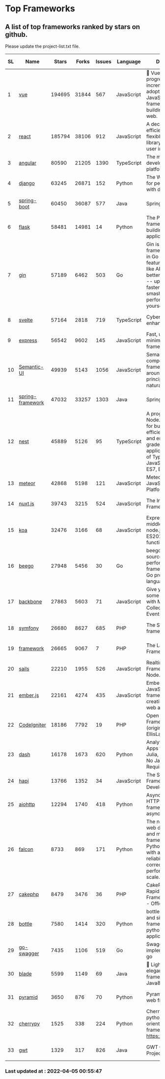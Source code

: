 # Top Frameworks
## A list of top frameworks ranked by stars on github.  
Please update the project-list.txt file.

| SL| Name  | Stars| Forks| Issues | Language | Description | Last Commit |
| --| ------| -----| ---- | ------ | -------- | ----------- | ----------- |
| 1 | [vue](https://github.com/vuejs/vue) | 194695 | 31844 | 567 | JavaScript | 🖖 Vue.js is a progressive, incrementally-adoptable JavaScript framework for building UI on the web. | 2022-02-22 18:38:12 |
| 2 | [react](https://github.com/facebook/react) | 185794 | 38106 | 912 | JavaScript | A declarative, efficient, and flexible JavaScript library for building user interfaces. | 2022-04-04 23:04:15 |
| 3 | [angular](https://github.com/angular/angular) | 80590 | 21205 | 1390 | TypeScript | The modern web developer’s platform | 2022-04-04 21:54:15 |
| 4 | [django](https://github.com/django/django) | 63245 | 26871 | 152 | Python | The Web framework for perfectionists with deadlines. | 2022-04-04 08:31:57 |
| 5 | [spring-boot](https://github.com/spring-projects/spring-boot) | 60450 | 36087 | 577 | Java | Spring Boot | 2022-04-04 21:29:52 |
| 6 | [flask](https://github.com/pallets/flask) | 58481 | 14981 | 14 | Python | The Python micro framework for building web applications. | 2022-04-01 20:55:05 |
| 7 | [gin](https://github.com/gin-gonic/gin) | 57189 | 6462 | 503 | Go | Gin is a HTTP web framework written in Go (Golang). It features a Martini-like API with much better performance -- up to 40 times faster. If you need smashing performance, get yourself some Gin. | 2022-03-29 06:03:54 |
| 8 | [svelte](https://github.com/sveltejs/svelte) | 57164 | 2818 | 719 | TypeScript | Cybernetically enhanced web apps | 2022-04-04 09:06:21 |
| 9 | [express](https://github.com/expressjs/express) | 56542 | 9602 | 145 | JavaScript | Fast, unopinionated, minimalist web framework for node. | 2022-03-21 02:59:20 |
| 10 | [Semantic-UI](https://github.com/Semantic-Org/Semantic-UI) | 49939 | 5143 | 1056 | JavaScript | Semantic is a UI component framework based around useful principles from natural language. | 2018-10-21 20:59:02 |
| 11 | [spring-framework](https://github.com/spring-projects/spring-framework) | 47032 | 33257 | 1303 | Java | Spring Framework | 2022-04-04 17:01:28 |
| 12 | [nest](https://github.com/nestjs/nest) | 45889 | 5126 | 95 | TypeScript | A progressive Node.js framework for building efficient, scalable, and enterprise-grade server-side applications on top of TypeScript & JavaScript (ES6, ES7, ES8) 🚀 | 2022-04-04 07:01:00 |
| 13 | [meteor](https://github.com/meteor/meteor) | 42868 | 5198 | 121 | JavaScript | Meteor, the JavaScript App Platform | 2022-04-01 15:31:24 |
| 14 | [nuxt.js](https://github.com/nuxt/nuxt.js) | 39743 | 3215 | 524 | JavaScript | The Intuitive Vue(2) Framework | 2021-12-17 13:20:07 |
| 15 | [koa](https://github.com/koajs/koa) | 32476 | 3166 | 68 | JavaScript | Expressive middleware for node.js using ES2017 async functions | 2022-03-30 14:07:36 |
| 16 | [beego](https://github.com/beego/beego) | 27948 | 5456 | 30 | Go | beego is an open-source, high-performance web framework for the Go programming language. | 2022-04-03 09:37:54 |
| 17 | [backbone](https://github.com/jashkenas/backbone) | 27863 | 5603 | 71 | JavaScript | Give your JS App some Backbone with Models, Views, Collections, and Events | 2022-02-26 00:31:21 |
| 18 | [symfony](https://github.com/symfony/symfony) | 26680 | 8627 | 685 | PHP | The Symfony PHP framework | 2022-04-04 20:11:34 |
| 19 | [framework](https://github.com/laravel/framework) | 26665 | 9067 | 7 | PHP | The Laravel Framework. | 2022-04-04 18:09:42 |
| 20 | [sails](https://github.com/balderdashy/sails) | 22210 | 1955 | 526 | JavaScript | Realtime MVC Framework for Node.js | 2022-03-19 01:23:36 |
| 21 | [ember.js](https://github.com/emberjs/ember.js) | 22161 | 4274 | 435 | JavaScript | Ember.js - A JavaScript framework for creating ambitious web applications | 2022-03-29 19:36:27 |
| 22 | [CodeIgniter](https://github.com/bcit-ci/CodeIgniter) | 18186 | 7792 | 19 | PHP | Open Source PHP Framework (originally from EllisLab) | 2022-03-03 13:29:55 |
| 23 | [dash](https://github.com/plotly/dash) | 16178 | 1673 | 620 | Python | Analytical Web Apps for Python, R, Julia, and Jupyter. No JavaScript Required. | 2022-03-31 21:54:06 |
| 24 | [hapi](https://github.com/hapijs/hapi) | 13766 | 1352 | 34 | JavaScript | The Simple, Secure Framework Developers Trust | 2022-03-02 14:32:29 |
| 25 | [aiohttp](https://github.com/aio-libs/aiohttp) | 12294 | 1740 | 418 | Python | Asynchronous HTTP client/server framework for asyncio and Python | 2022-04-04 18:27:47 |
| 26 | [falcon](https://github.com/falconry/falcon) | 8733 | 869 | 171 | Python | The no-nonsense web data plane API and microservices framework for Python developers, with a focus on reliability, correctness, and performance at scale. | 2022-03-31 05:40:41 |
| 27 | [cakephp](https://github.com/cakephp/cakephp) | 8479 | 3476 | 36 | PHP | CakePHP: The Rapid Development Framework for PHP - Official Repository | 2022-04-02 10:30:53 |
| 28 | [bottle](https://github.com/bottlepy/bottle) | 7580 | 1414 | 320 | Python | bottle.py is a fast and simple micro-framework for python web-applications. | 2022-03-01 21:05:57 |
| 29 | [go-swagger](https://github.com/go-swagger/go-swagger) | 7435 | 1106 | 519 | Go | Swagger 2.0 implementation for go | 2022-03-30 21:17:16 |
| 30 | [blade](https://github.com/lets-blade/blade) | 5599 | 1149 | 69 | Java | :rocket: Lightning fast and elegant mvc framework for Java8 | 2020-03-22 13:39:23 |
| 31 | [pyramid](https://github.com/Pylons/pyramid) | 3650 | 876 | 70 | Python | Pyramid - A Python web framework | 2022-03-13 22:49:13 |
| 32 | [cherrypy](https://github.com/cherrypy/cherrypy) | 1525 | 338 | 224 | Python | CherryPy is a pythonic, object-oriented HTTP framework.      https://cherrypy.dev | 2022-03-13 22:31:07 |
| 33 | [gwt](https://github.com/gwtproject/gwt) | 1329 | 317 | 826 | Java | GWT Open Source Project | 2022-02-10 23:35:12 |

### Last updated at : 2022-04-05 00:55:47
